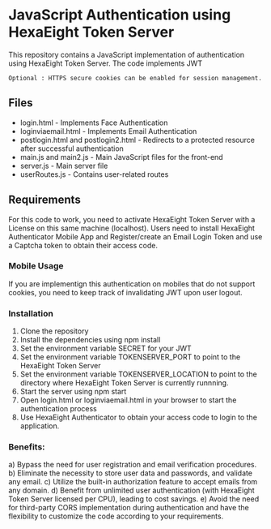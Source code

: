 # JavaScript Authentication using HexaEight Token Server

This repository contains a JavaScript implementation of authentication using HexaEight Token Server. The code implements JWT 

```
Optional : HTTPS secure cookies can be enabled for session management.
```

## Files
- login.html - Implements Face Authentication
- loginviaemail.html - Implements Email Authentication
- postlogin.html and postlogin2.html - Redirects to a protected resource after successful authentication
- main.js and main2.js - Main JavaScript files for the front-end
- server.js - Main server file
- userRoutes.js - Contains user-related routes

## Requirements
For this code to work, you need to activate HexaEight Token Server with a License on this same machine (localhost). 
Users need to install HexaEight Authenticator Mobile App and Register/create an Email Login Token and use a Captcha token to obtain their access code.

### Mobile Usage
If you are implementign this authentication on mobiles that do not support cookies, you need to keep track of invalidating JWT upon user logout.

### Installation

1. Clone the repository
2. Install the dependencies using npm install
3. Set the environment variable SECRET for your JWT
4. Set the environment variable TOKENSERVER_PORT to point to the HexaEight Token Server 
5. Set the environment variable TOKENSERVER_LOCATION to point to the directory where HexaEight Token Server is currently runnning. 
6. Start the server using npm start
7. Open login.html or loginviaemail.html in your browser to start the authentication process
8. Use HexaEight Authenticator to obtain your access code to login to the application.


### Benefits:

a) Bypass the need for user registration and email verification procedures. 
b) Eliminate the necessity to store user data and passwords, and validate any email. 
c) Utilize the built-in authorization feature to accept emails from any domain. 
d) Benefit from unlimited user authentication (with HexaEight Token Server licensed per CPU), leading to cost savings. 
e) Avoid the need for third-party CORS implementation during authentication and have the flexibility to customize the code according to your requirements.



